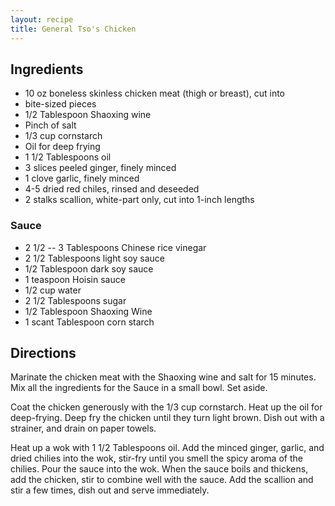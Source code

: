 ```yaml
---
layout: recipe
title: General Tso's Chicken
---
```


## Ingredients

* 10 oz boneless skinless chicken meat (thigh or breast), cut into
* bite-sized pieces
* 1/2 Tablespoon Shaoxing wine
* Pinch of salt
* 1/3 cup cornstarch
* Oil for deep frying
* 1 1/2 Tablespoons oil
* 3 slices peeled ginger, finely minced
* 1 clove garlic, finely minced
* 4-5 dried red chiles, rinsed and deseeded
* 2 stalks scallion, white-part only, cut into 1-inch lengths

### Sauce

* 2 1/2 -- 3 Tablespoons Chinese rice vinegar
* 2 1/2 Tablespoons light soy sauce
* 1/2 Tablespoon dark soy sauce
* 1 teaspoon Hoisin sauce
* 1/2 cup water
* 2 1/2 Tablespoons sugar
* 1/2 Tablespoon Shaoxing Wine
* 1 scant Tablespoon corn starch

## Directions

Marinate the chicken meat with the Shaoxing wine and salt for 15
minutes. Mix all the ingredients for the Sauce in a small bowl. Set
aside.

Coat the chicken generously with the 1/3 cup cornstarch. Heat up the oil
for deep-frying. Deep fry the chicken until they turn light brown. Dish
out with a strainer, and drain on paper towels.

Heat up a wok with 1 1/2 Tablespoons oil. Add the minced ginger, garlic,
and dried chilies into the wok, stir-fry until you smell the spicy aroma
of the chilies. Pour the sauce into the wok. When the sauce boils and
thickens, add the chicken, stir to combine well with the sauce. Add the
scallion and stir a few times, dish out and serve immediately.
